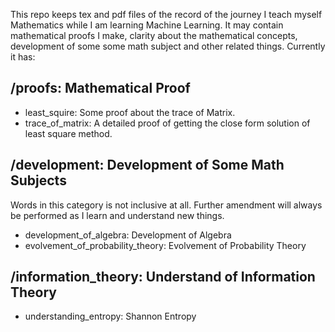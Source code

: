 This repo keeps tex and pdf files of the record of the journey I teach myself
Mathematics while I am learning Machine Learning. It may contain mathematical
proofs I make, clarity about the mathematical concepts, development of some
some math subject and other related things. Currently it has:

## /proofs:      Mathematical Proof

* least_squire:     Some proof about the trace of Matrix.
* trace_of_matrix:  A detailed proof of getting the close form solution of least square method.

## /development: Development of Some Math Subjects

Words in this category is not inclusive at all. Further amendment will always
be performed as I learn and understand new things.

* development_of_algebra:               Development of Algebra
* evolvement_of_probability_theory:     Evolvement of Probability Theory

## /information_theory: Understand of Information Theory

* understanding_entropy:    Shannon Entropy
